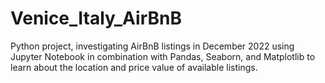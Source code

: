 # Venice_Italy_AirBnB
Python project, investigating AirBnB listings in December 2022 using Jupyter Notebook in combination with Pandas, Seaborn, and Matplotlib to learn about the location and price value of available listings.

